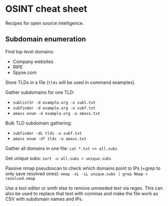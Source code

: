 # OSINT cheat sheet

Recipes for open source intelligence.

## Subdomain enumeration

Find top level domains:
* Company websites
* RIPE
* Spyse.com

Store TLDs in a file (`tlds` will be used in command examples).

Gather subdomains for one TLD:
* `sublist3r -d example.org -o subl.txt`
* `subfinder -d example.org -o subf.txt`
* `amass enum -d example.org -o amass.txt`

Bulk TLD subdomain gathering:
* `subfinder -dL tlds -o subf.txt`
* `amass enum -df tlds -o amass.txt`

Gather all domains in one file: `cat *.txt >> all.subs`

Get unique subs: `sort -u all.subs > unique.subs`

Passive nmap pseudoscan to check which domains point to IPs (+grep to only save resolved ones): `nmap -sL -iL unique.subs | grep Nmap > resolved.nmap`

Use a text editor or smth else to remove unneeded text via regex. This can also be used to replace that text with commas and make the file work as CSV with subdomain names and IPs.

